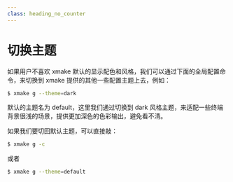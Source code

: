 ```yaml
---
class: heading_no_counter
---
```


# 切换主题

如果用户不喜欢 xmake 默认的显示配色和风格，我们可以通过下面的全局配置命令，来切换到 xmake 提供的其他一些配置主题上去，例如：

```bash
$ xmake g --theme=dark
```

默认的主题名为 default，这里我们通过切换到 dark 风格主题，来适配一些终端背景很浅的场景，提供更加深色的色彩输出，避免看不清。

如果我们要切回默认主题，可以直接敲：

```bash
$ xmake g -c
```

或者

```bash
$ xmake g --theme=default
```
